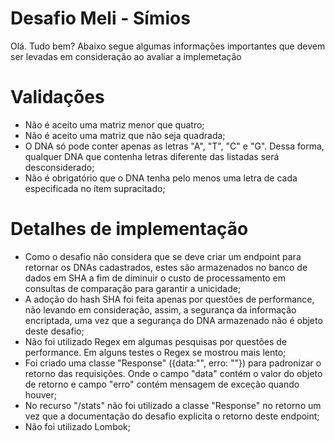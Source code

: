 # Desafio Meli - Símios

Olá. Tudo bem? Abaixo segue algumas informações importantes que devem ser levadas em consideração ao avaliar a implemetação


# Validações

* Não é aceito uma matriz menor que quatro;
* Não é aceito uma matriz que não seja quadrada;
* O DNA só pode conter apenas as letras "A", "T", "C" e "G". Dessa forma, qualquer DNA que contenha letras diferente das listadas será desconsiderado;
* Não é obrigatório que o DNA tenha pelo menos uma letra de cada especificada no ítem supracitado;


# Detalhes de implementação

* Como o desafio não considera que se deve criar um endpoint para retornar os DNAs cadastrados, estes são armazenados no banco de dados em SHA a fim de diminuir o custo de processamento em consultas de comparação para garantir a unicidade;
* A adoção do hash SHA foi feita apenas por questões de performance, não levando em consideração, assim, a segurança da informação encriptada, uma vez que a segurança do DNA armazenado não é objeto deste desafio; 
* Não foi utilizado Regex em algumas pesquisas por questões de performance. Em alguns testes o Regex se mostrou mais lento;
* Foi criado uma classe "Response" ({data:"", erro: ""}) para padronizar o retorno das requisições. Onde o campo "data" contém o valor do objeto de retorno e campo "erro" contém mensagem de exceção quando houver;
* No recurso "/stats" não foi utilizado a classe "Response" no retorno um vez que a documentação do desafio explicita o retorno deste endpoint;
* Não foi utilizado Lombok;